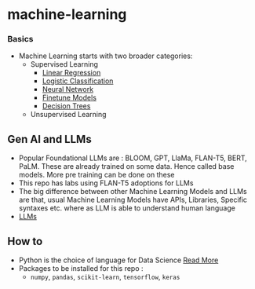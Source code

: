 # machine-learning

### Basics
- Machine Learning starts with two broader categories:
  - Supervised Learning
    - [Linear Regression](RegressionClassification.md)
    - [Logistic Classification](RegressionClassification.md)
    - [Neural Network](NeuralNetwork.md)
    - [Finetune Models](FineTuneModels.md)
    - [Decision Trees](DecisionTrees.md)
  - Unsupervised Learning

## Gen AI and LLMs
- Popular Foundational LLMs are : BLOOM, GPT, LlaMa, FLAN-T5, BERT, PaLM. These are already trained on some data. Hence called base models. More pre training can be done on these
- This repo has labs using FLAN-T5 adoptions for LLMs
- The big difference between other Machine Learning Models and LLMs are that, usual Machine Learning Models have APIs, Libraries, Specific syntaxes etc. where as LLM is able to understand human language
- [LLMs](LLMs.md)




## How to
- Python is the choice of language for Data Science [Read More](./python.md)
- Packages to be installed for this repo :
  - `numpy`, `pandas`, `scikit-learn`, `tensorflow`, `keras`







